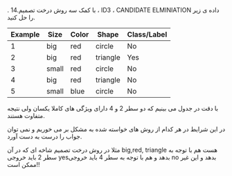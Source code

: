 . 14.با کمک سه روش درخت تصمیم ، ID3 ، CANDIDATE ELMINIATION داده ی زیر را حل کنید.

|     Example    |     Size     |     Color    |     Shape       |     Class/Label    |
|----------------|--------------|--------------|-----------------|--------------------|
|     1          |     big      |     red      |     circle      |     No             |
|     2          |     big      |     red      |     triangle    |     Yes            |
|     3          |     small    |     red      |     circle      |     No             |
|     4          |     big      |     red      |     triangle    |     No             |
|     5          |     small    |     blue     |     circle      |     No             |
  

با دقت در جدول می بینیم که دو سطر 2 و 4 دارای ویژگی های کاملا یکسان ولی نتیجه متفاوت هستند.

در این شرایط در هر کدام از روش های خواسته شده به مشکل بر می خوریم و نمی توان جواب را درست به دست آورد.

مثلا در روش درخت تصمیم شاخه ای که در آن big,red, triangle هست هم با توجه به سطر 2 باید خروجی yesبدهد و هم با توجه به سطر 4 باید خروجی no بدهد و این غیر ممکن است!!

